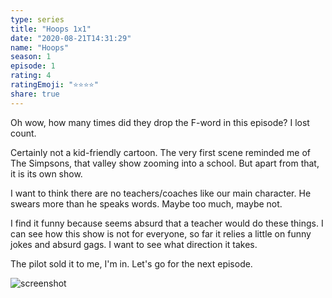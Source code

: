 ```yaml
---
type: series
title: "Hoops 1x1"
date: "2020-08-21T14:31:29"
name: "Hoops"
season: 1
episode: 1
rating: 4
ratingEmoji: "⭐️⭐️⭐️⭐️"
share: true
---
```


Oh wow, how many times did they drop the F-word in this episode? I lost count.

Certainly not a kid-friendly cartoon. The very first scene reminded me of The Simpsons, that valley show zooming into a school. But apart from that, it is its own show.

I want to think there are no teachers/coaches like our main character. He swears more than he speaks words. Maybe too much, maybe not.

I find it funny because seems absurd that a teacher would do these things. I can see how this show is not for everyone, so far it relies a little on funny jokes and absurd gags. I want to see what direction it takes.

The pilot sold it to me, I'm in. Let's go for the next episode.

![screenshot](https://cldup.com/4B-ZhAAf81.jpg)
